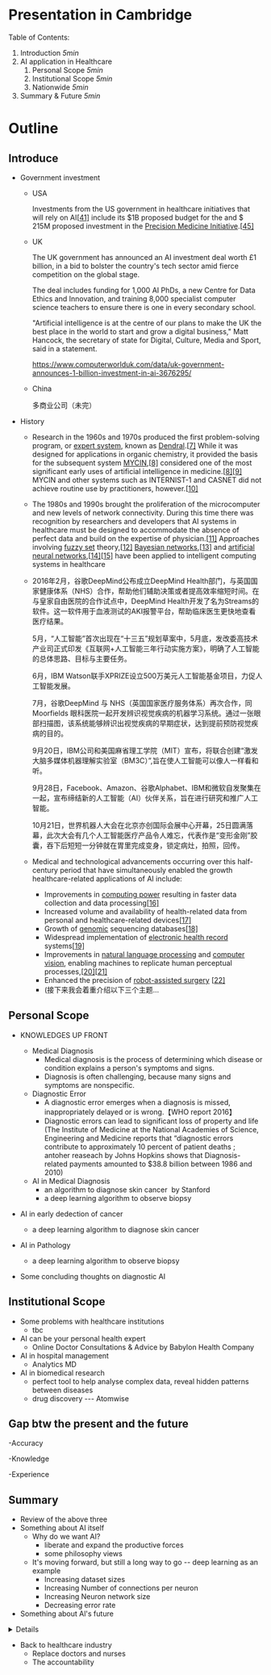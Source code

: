 # Presentation in Cambridge

Table of Contents:

1. Introduction _5min_
2. AI application in Healthcare
    1. Personal Scope _5min_
    2. Institutional Scope _5min_
    3. Nationwide _5min_
3. Summary & Future _5min_

# Outline

## Introduce

- Government investment

  - USA

    Investments from the US government in healthcare initiatives that will rely on AI[[41\]](https://en.wikipedia.org/wiki/Artificial_intelligence_in_healthcare#cite_note-auto4-41) include its \$1B proposed budget for the and  \$ 215M proposed investment in the [Precision Medicine Initiative](https://en.wikipedia.org/wiki/Precision_Medicine_Initiative).[[45\]](https://en.wikipedia.org/wiki/Artificial_intelligence_in_healthcare#cite_note-45)

  - UK

    The UK government has announced an AI investment deal worth £1 billion, in a bid to bolster the country's tech sector amid fierce competition on the global stage.

    The deal includes funding for 1,000 AI PhDs, a new Centre for Data Ethics and Innovation, and training 8,000 specialist computer science teachers to ensure there is one in every secondary school.

    "Artificial intelligence is at the centre of our plans to make the UK the best place in the world to start and grow a digital business," Matt Hancock, the secretary of state for Digital, Culture, Media and Sport, said in a statement.

    https://www.computerworlduk.com/data/uk-government-announces-1-billion-investment-in-ai-3676295/

  - China

    多商业公司（未完）

- History

  - Research in the 1960s and 1970s produced the first problem-solving program, or [expert system](https://en.wikipedia.org/wiki/Expert_system), known as [Dendral](https://en.wikipedia.org/wiki/Dendral).[[7\]](https://en.wikipedia.org/wiki/Artificial_intelligence_in_healthcare#cite_note-7) While it was designed for applications in organic chemistry, it provided the basis for the subsequent system [MYCIN](https://en.wikipedia.org/wiki/MYCIN),[[8\]](https://en.wikipedia.org/wiki/Artificial_intelligence_in_healthcare#cite_note-auto2-8) considered one of the most significant early uses of artificial intelligence in medicine.[[8\]](https://en.wikipedia.org/wiki/Artificial_intelligence_in_healthcare#cite_note-auto2-8)[[9\]](https://en.wikipedia.org/wiki/Artificial_intelligence_in_healthcare#cite_note-9) MYCIN and other systems such as INTERNIST-1 and CASNET did not achieve routine use by practitioners, however.[[10\]](https://en.wikipedia.org/wiki/Artificial_intelligence_in_healthcare#cite_note-10)

  - The 1980s and 1990s brought the proliferation of the microcomputer and new levels of network connectivity. During this time there was recognition by researchers and developers that AI systems in healthcare must be designed to accommodate the absence of perfect data and build on the expertise of physician.[[11\]](https://en.wikipedia.org/wiki/Artificial_intelligence_in_healthcare#cite_note-11) Approaches involving [fuzzy set](https://en.wikipedia.org/wiki/Fuzzy_set) theory,[[12\]](https://en.wikipedia.org/wiki/Artificial_intelligence_in_healthcare#cite_note-12) [Bayesian networks](https://en.wikipedia.org/wiki/Bayesian_network),[[13\]](https://en.wikipedia.org/wiki/Artificial_intelligence_in_healthcare#cite_note-13) and [artificial neural networks](https://en.wikipedia.org/wiki/Artificial_neural_network),[[14\]](https://en.wikipedia.org/wiki/Artificial_intelligence_in_healthcare#cite_note-14)[[15\]](https://en.wikipedia.org/wiki/Artificial_intelligence_in_healthcare#cite_note-15) have been applied to intelligent computing systems in healthcare

  - 2016年2月，谷歌DeepMind公布成立DeepMind Health部门，与英国国家健康体系（NHS）合作，帮助他们辅助决策或者提高效率缩短时间。在与皇家自由医院的合作试点中，DeepMind Health开发了名为Streams的软件。这一软件用于血液测试的AKI报警平台，帮助临床医生更快地查看医疗结果。

    5月，“人工智能”首次出现在“十三五”规划草案中，5月底，发改委高技术产业司正式印发《互联网+人工智能三年行动实施方案》，明确了人工智能的总体思路、目标与主要任务。

    6月，IBM Watson联手XPRIZE设立500万美元人工智能基金项目，力促人工智能发展。

    7月，谷歌DeepMind 与 NHS（英国国家医疗服务体系）再次合作，同 Moorfields 眼科医院一起开发辨识视觉疾病的机器学习系统。通过一张眼部扫描图，该系统能够辨识出视觉疾病的早期症状，达到提前预防视觉疾病的目的。

    9月20日，IBM公司和美国麻省理工学院（MIT）宣布，将联合创建“激发大脑多媒体机器理解实验室（BM3C）”,旨在使人工智能可以像人一样看和听。

    9月28日，Facebook、Amazon、谷歌Alphabet、IBM和微软自发聚集在一起，宣布缔结新的人工智能（AI）伙伴关系，旨在进行研究和推广人工智能。

    10月21日，世界机器人大会在北京亦创国际会展中心开幕，25日圆满落幕，此次大会有几个人工智能医疗产品令人难忘，代表作是“变形金刚”胶囊，吞下后短短一分钟就在胃里完成变身，锁定病灶，拍照，回传。

  - Medical and technological advancements occurring over this half-century period that have simultaneously enabled the growth healthcare-related applications of AI include:

    - Improvements in [computing power](https://en.wikipedia.org/wiki/Computer_performance) resulting in faster data collection and data processing[[16\]](https://en.wikipedia.org/wiki/Artificial_intelligence_in_healthcare#cite_note-16)
    - Increased volume and availability of health-related data from personal and healthcare-related devices[[17\]](https://en.wikipedia.org/wiki/Artificial_intelligence_in_healthcare#cite_note-17)
    - Growth of [genomic](https://en.wikipedia.org/wiki/Genomics) sequencing databases[[18\]](https://en.wikipedia.org/wiki/Artificial_intelligence_in_healthcare#cite_note-18)
    - Widespread implementation of [electronic health record](https://en.wikipedia.org/wiki/Electronic_health_record) systems[[19\]](https://en.wikipedia.org/wiki/Artificial_intelligence_in_healthcare#cite_note-19)
    - Improvements in [natural language processing](https://en.wikipedia.org/wiki/Natural_language_processing) and [computer vision](https://en.wikipedia.org/wiki/Computer_vision), enabling machines to replicate human perceptual processes,[[20\]](https://en.wikipedia.org/wiki/Artificial_intelligence_in_healthcare#cite_note-20)[[21\]](https://en.wikipedia.org/wiki/Artificial_intelligence_in_healthcare#cite_note-21)
    - Enhanced the precision of [robot-assisted surgery](https://en.wikipedia.org/wiki/Robot-assisted_surgery) [[22\]](https://en.wikipedia.org/wiki/Artificial_intelligence_in_healthcare#cite_note-22)
    - (接下来我会着重介绍以下三个主题...

## Personal Scope

- KNOWLEDGES  UP FRONT 
  - Medical Diagnosis 
    - Medical diagnosis is the process of determining which disease or condition explains a person's symptoms and signs. 
    - Diagnosis is often challenging, because many signs and symptoms are nonspecific. 
  - Diagnostic Error
    - A diagnostic error emerges when a diagnosis is missed, inappropriately delayed or is wrong.【WHO report 2016】
    - Diagnostic errors can lead to significant loss of property and life (The Institute of Medicine at the National Academies of Science, Engineering and Medicine reports that “diagnostic errors contribute to approximately 10 percent of patient deaths ; antoher reaseach by Johns Hopkins shows that Diagnosis-related payments amounted to $38.8 billion between 1986 and 2010)
  - AI in Medical Diagnosis
    - an algorithm to diagnose skin cancer  by Stanford
    - a deep learning algorithm to observe biopsy

- AI in early dedection of cancer

  - a deep learning algorithm to diagnose skin cancer
- AI in Pathology

  - a deep learning algorithm to observe biopsy
- Some concluding thoughts on diagnostic AI

## Institutional Scope

- Some problems with healthcare institutions
  - tbc
- AI can be your personal health expert
  - Online Doctor Consultations & Advice by Babylon Health Company
- AI in hospital management
  - Analytics MD
- AI in biomedical research
  - perfect tool to help analyse complex data, reveal hidden patterns between diseases
  - drug discovery --- Atomwise
  
## Gap btw the present and the future

-Accuracy
  
-Knowledge
  
-Experience

## Summary

- Review of the above three
- Something about AI itself
  - Why do we want AI?
    - liberate and expand the productive forces
    - some philosophy views
  - It's moving forward, but still a long way to go -- deep learning as an example
    - Increasing dataset sizes
    - Increasing Number of connections per neuron
    - Increasing Neuron network size
    - Decreasing error rate
- Something about Al's future

<details summary="details">

- Inspiration from Scientific fiction / movies / games --- "They are not only stories, but maybe out future."
  - Isaac Asimov's "Three Laws of Robotics" in _I, Robot_
    1. A robot may not injure a human being or, through inaction, allow a human being to come to harm.
    2. A robot must obey orders given it by human beings except where such orders would conflict with the First Law.
    3. A robot must protect its own existence as long as such protection does not conflict with the First or Second Law.
  - Enhanced Turing test from Nathan in _Ex Machina_
    - Turing test can't judge real intelligence
    - communicate with human face to face
    - Emotion
  - _Doraemon_ and _Detroit: Become Human_
    - Harmony or Revolution?
- What we've prepared
  - Development in robot ethics
  
</details>

- Back to healthcare industry
  - Replace doctors and nurses
  - The accountability
